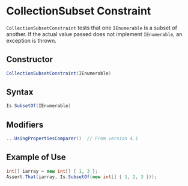 # CollectionSubset Constraint

`CollectionSubsetConstraint` tests that one `IEnumerable` is a subset of another. If the actual value passed does not
implement `IEnumerable`, an exception is thrown.

## Constructor

```csharp
CollectionSubsetConstraint(IEnumerable)
```

## Syntax

```csharp
Is.SubsetOf(IEnumerable)
```

## Modifiers

```csharp
...UsingPropertiesComparer()  // From version 4.1
```

## Example of Use

```csharp
int[] iarray = new int[] { 1, 3 };
Assert.That(iarray, Is.SubsetOf(new int[] { 1, 2, 3 }));
```
